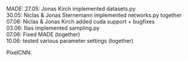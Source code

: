 MADE:
27.05: Jonas Kirch implemented datasets.py  
30.05: Niclas & Jonas Sternemann implemented networks.py together  
07.06: Niclas & Jonas Kirch added cuda support + bugfixes  
03.06: Ilias implemented sampling.py  
07.06: Fixed MADE (together)  
10.06: tested various parameter settings (together)

PixelCNN:
